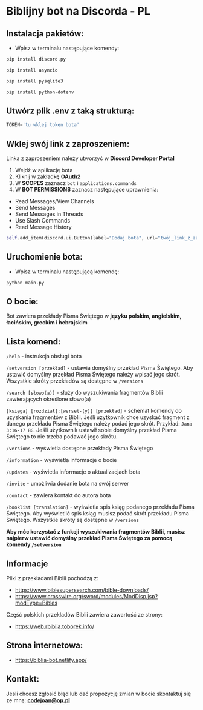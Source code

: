 # Biblijny bot na Discorda - PL

## Instalacja pakietów:

* Wpisz w terminalu następujące komendy:

``` python
pip install discord.py
```

``` python
pip install asyncio
```

``` python
pip install pysqlite3
```

``` python
pip install python-dotenv
```

## Utwórz plik .env z taką strukturą:

``` python
TOKEN='tu wklej token bota'
```
## Wklej swój link z zaproszeniem:

Linka z zaproszeniem należy utworzyć w **Discord Developer Portal**
1. Wejdź w aplikację bota
2. Kliknij w zakładkę **OAuth2**
3. W **SCOPES** zaznacz `bot` i `applications.commands`
4. W **BOT PERMISSIONS** zaznacz następujące uprawnienia:
* Read Messages/View Channels
* Send Messages
* Send Messages in Threads
* Use Slash Commands
* Read Message History

``` python
self.add_item(discord.ui.Button(label="Dodaj bota", url="twój_link_z_zaproszeniem"))
```

## Uruchomienie bota:

* Wpisz w terminalu następującą komendę:

``` python
python main.py
```

## O bocie: 

Bot zawiera przekłady Pisma Świętego w **języku polskim, angielskim, łacińskim, greckim i hebrajskim**

## **Lista komend:**

`/help` - instrukcja obsługi bota

`/setversion [przekład]` - ustawia domyślny przekład Pisma Świętego. Aby ustawić domyślny przekład Pisma Świętego należy wpisać jego skrót. Wszystkie skróty przekładów są dostępne w `/versions`

`/search [słowo(a)]` - służy do wyszukiwania fragmentów Biblii zawierających określone słowo(a)

`[księga] [rozdział]:[werset-(y)] [przekład]` - schemat komendy do uzyskania fragmentów z Biblii. Jeśli użytkownik chce uzyskać fragment z danego przekładu Pisma Świętego należy podać jego skrót. Przykład: `Jana 3:16-17 BG`. Jeśli użytkownik ustawił sobie domyślny przekład Pisma Świętego to nie trzeba podawać jego skrótu.

`/versions` - wyświetla dostępne przekłady Pisma Świętego

`/information` - wyświetla informacje o bocie

`/updates` - wyświetla informacje o aktualizacjach bota

`/invite` - umożliwia dodanie bota na swój serwer

`/contact` - zawiera kontakt do autora bota

`/booklist [translation]` - wyświetla spis ksiąg podanego przekładu Pisma Świętego. Aby wyświetlić spis ksiąg musisz podać skrót przekładu Pisma Świętego. Wszystkie skróty są dostępne w `/versions`

**Aby móc korzystać z funkcji wyszukiwania fragmentów Biblii, musisz najpierw ustawić domyślny przekład Pisma Świętego za pomocą komendy `/setversion`**

## Informacje

<p>Pliki z przekładami Biblii pochodzą z:</p>

* https://www.biblesupersearch.com/bible-downloads/
* https://www.crosswire.org/sword/modules/ModDisp.jsp?modType=Bibles

<p>Część polskich przekładów Biblii zawiera zawartość ze strony:</p>

* https://web.rbiblia.toborek.info/

## **Strona internetowa:** 

* https://biblia-bot.netlify.app/

## **Kontakt:**

Jeśli chcesz zgłosić błąd lub dać propozycję zmian w bocie skontaktuj się ze mną: **codejoan@op.pl**

